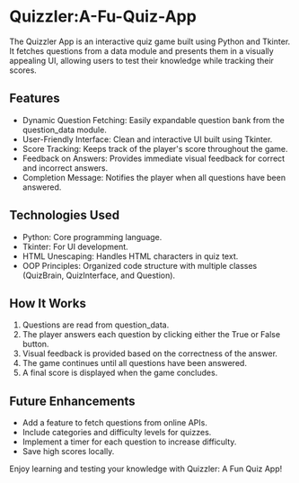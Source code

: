# Quizzler:A-Fu-Quiz-App
The Quizzler App is an interactive quiz game built using Python and Tkinter. It fetches questions from a data module and presents them in a visually appealing UI, allowing users to test their knowledge while tracking their scores.

## Features
- Dynamic Question Fetching: Easily expandable question bank from the question_data module.
- User-Friendly Interface: Clean and interactive UI built using Tkinter.
- Score Tracking: Keeps track of the player's score throughout the game.
- Feedback on Answers: Provides immediate visual feedback for correct and incorrect answers.
- Completion Message: Notifies the player when all questions have been answered.

## Technologies Used
- Python: Core programming language.
- Tkinter: For UI development.
- HTML Unescaping: Handles HTML characters in quiz text.
- OOP Principles: Organized code structure with multiple classes (QuizBrain, QuizInterface, and Question).

## How It Works
1. Questions are read from question_data.
2. The player answers each question by clicking either the True or False button.
3. Visual feedback is provided based on the correctness of the answer.
4. The game continues until all questions have been answered.
5. A final score is displayed when the game concludes.

## Future Enhancements
- Add a feature to fetch questions from online APIs.
- Include categories and difficulty levels for quizzes.
- Implement a timer for each question to increase difficulty.
- Save high scores locally.

Enjoy learning and testing your knowledge with Quizzler: A Fun Quiz App! 

